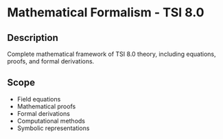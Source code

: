 # Mathematical Formalism - TSI 8.0

## Description
Complete mathematical framework of TSI 8.0 theory, including equations, proofs, and formal derivations.

## Scope
- Field equations
- Mathematical proofs
- Formal derivations
- Computational methods
- Symbolic representations